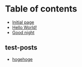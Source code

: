 # Table of contents

* [Initial page](README.md)
* [Hello World!](001-hello-world.md)
* [Good night](002-good-night.md)

## test-posts

* [hogehoge](test-posts/hogehoge.md)

